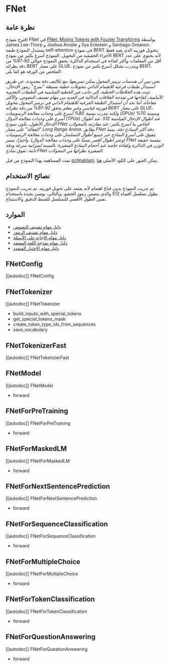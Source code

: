 # FNet

## نظرة عامة
اقترح نموذج FNet في [FNet: Mixing Tokens with Fourier Transforms](https://arxiv.org/abs/2105.03824) بواسطة James Lee-Thorp و Joshua Ainslie و Ilya Eckstein و Santiago Ontanon. يستبدل النموذج طبقة self-attention في نموذج BERT بتحويل فورييه الذي يعيد فقط الأجزاء الحقيقية من التحويل. النموذج أسرع بكثير من نموذج BERT لأنه يحتوي على عدد أقل من المعلمات وأكثر كفاءة في استخدام الذاكرة. يحقق النموذج حوالي 92-97% من دقة نظرائه BERT على معيار GLUE، ويتدرب بشكل أسرع بكثير من نموذج BERT. الملخص من الورقة هو كما يلي:

*نحن نبين أن هندسات ترميز المحول يمكن تسريعها، مع تكاليف دقة محدودة، عن طريق استبدال طبقات فرعية للاهتمام الذاتي بتحويلات خطية بسيطة "تمزج" رموز الإدخال. تثبت هذه الخلاطات الخطية، إلى جانب غير الخطية القياسية في الطبقات التغذوية الأمامية، كفاءتها في نمذجة العلاقات الدلالية في العديد من مهام تصنيف النصوص. والأكثر مفاجأة، أننا نجد أن استبدال الطبقة الفرعية للاهتمام الذاتي في ترميز المحول بتحويل فورييه قياسي وغير معلم يحقق 92-97% من دقة نظرائه BERT على معيار GLUE، ولكنه يتدرب بنسبة 80% أسرع على وحدات معالجة الرسوميات (GPUs) وبنسبة 70% أسرع على وحدات معالجة الدوال (TPUs) عند أطوال الإدخال القياسية 512. عند أطوال الإدخال الأطول، يكون نموذج FNet الخاص بنا أسرع بكثير: عند مقارنته بالمحولات "الفعالة" على معيار Long Range Arena، يطابق FNet دقة أكثر النماذج دقة، بينما يتفوق على أسرع النماذج عبر جميع أطوال التسلسل على وحدات معالجة الرسوميات (وعبر أطوال أقصر نسبيًا على وحدات معالجة الدوال). وأخيرًا، يتميز FNet ببصمة خفيفة الوزن في الذاكرة وكفاءة خاصة عند أحجام النماذج الصغيرة؛ بالنسبة لميزانية سرعة ودقة ثابتة، تفوق نماذج FNet الصغيرة نظرائها من المحولات.*

تمت المساهمة بهذا النموذج من قبل [gchhablani](https://huggingface.co/gchhablani). يمكن العثور على الكود الأصلي [هنا](https://github.com/google-research/google-research/tree/master/f_net).

## نصائح الاستخدام
تم تدريب النموذج بدون قناع اهتمام لأنه يعتمد على تحويل فورييه. تم تدريب النموذج بطول تسلسل أقصاه 512 والذي يتضمن رموز الحشو. وبالتالي، يوصى بشدة باستخدام نفس الطول الأقصى للتسلسل للضبط الدقيق والاستنتاج.

## الموارد
- [دليل مهام تصنيف النصوص](../tasks/sequence_classification)
- [دليل مهام تصنيف الرموز](../tasks/token_classification)
- [دليل مهام الإجابة على الأسئلة](../tasks/question_answering)
- [دليل مهام نمذجة اللغة المقنعة](../tasks/masked_language_modeling)
- [دليل مهام الاختيار المتعدد](../tasks/multiple_choice)

## FNetConfig

[[autodoc]] FNetConfig

## FNetTokenizer

[[autodoc]] FNetTokenizer

- build_inputs_with_special_tokens
- get_special_tokens_mask
- create_token_type_ids_from_sequences
- save_vocabulary

## FNetTokenizerFast

[[autodoc]] FNetTokenizerFast

## FNetModel

[[autodoc]] FNetModel

- forward

## FNetForPreTraining

[[autodoc]] FNetForPreTraining

- forward

## FNetForMaskedLM

[[autodoc]] FNetForMaskedLM

- forward

## FNetForNextSentencePrediction

[[autodoc]] FNetForNextSentencePrediction

- forward

## FNetForSequenceClassification

[[autodoc]] FNetForSequenceClassification

- forward

## FNetForMultipleChoice

[[autodoc]] FNetForMultipleChoice

- forward

## FNetForTokenClassification

[[autodoc]] FNetForTokenClassification

- forward

## FNetForQuestionAnswering

[[autodoc]] FNetForQuestionAnswering

- forward